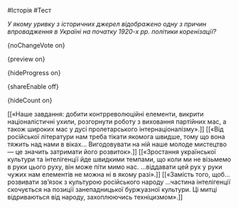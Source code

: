#Історія #Тест

*У якому уривку з історичних джерел відображено одну з причин впровадження в Україні на початку 1920-х рр. політики коренізації?*

{noChangeVote on}

{preview on}

{hideProgress on}

{shareEnable off}

{hideCount on}

[[«Наше завдання: добити контрреволюційні елементи, викрити націоналістичні ухили, розгорнути роботу з виховання партійних мас, а також широких мас у дусі пролетарського інтернаціоналізму».]]
[[«Від російської літератури нам треба тікати якомога швидше, тому що вона тяжить над нами в віках... Вигодовувати на ній наше молоде мистецтво — це значить затримати його розвиток».]]
[[«Зростання української культури та інтелігенції йде швидкими темпами, що коли ми не візьмемо в руки цього руху, він може піти мимо нас. ...віддавати цей рух у руки чужих нам елементів не можна ні в якому разі».]]
[[«Замість того, щоб... розвивати зв’язок з культурою російського народу ...частина інтелігенції скочується на позиції занепадницької буржуазної культури. Ці митці відриваються від народу, захоплюючись техніцизмом».]]
